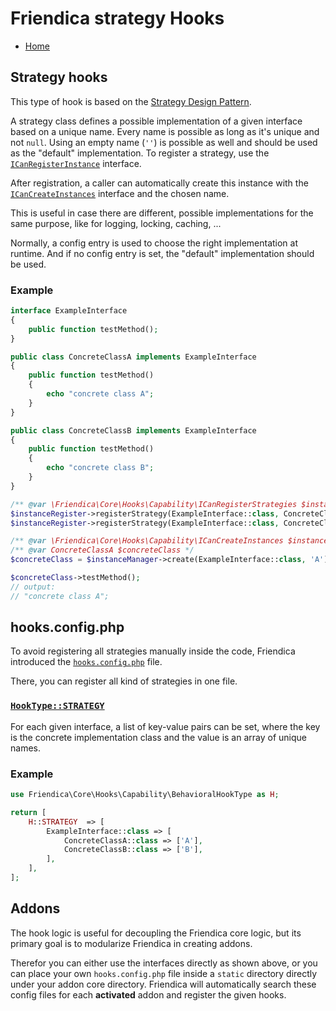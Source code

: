 Friendica strategy Hooks
===========================================

* [Home](help)

## Strategy hooks

This type of hook is based on the [Strategy Design Pattern](https://refactoring.guru/design-patterns/strategy).

A strategy class defines a possible implementation of a given interface based on a unique name.
Every name is possible as long as it's unique and not `null`.
Using an empty name (`''`) is possible as well and should be used as the "default" implementation.
To register a strategy, use the [`ICanRegisterInstance`](../src/Core/Hooks/Capability/ICanRegisterInstances.php) interface.

After registration, a caller can automatically create this instance with the [`ICanCreateInstances`](../src/Core/Hooks/Capability/ICanCreateInstances.php) interface and the chosen name.

This is useful in case there are different, possible implementations for the same purpose, like for logging, locking, caching, ...

Normally, a config entry is used to choose the right implementation at runtime.
And if no config entry is set, the "default" implementation should be used.

### Example

```php
interface ExampleInterface
{
	public function testMethod();
}

public class ConcreteClassA implements ExampleInterface
{
	public function testMethod()
	{
		echo "concrete class A";
	}
}

public class ConcreteClassB implements ExampleInterface
{
	public function testMethod()
	{
		echo "concrete class B";
	}
}

/** @var \Friendica\Core\Hooks\Capability\ICanRegisterStrategies $instanceRegister */
$instanceRegister->registerStrategy(ExampleInterface::class, ConcreteClassA::class, 'A');
$instanceRegister->registerStrategy(ExampleInterface::class, ConcreteClassB::class, 'B');

/** @var \Friendica\Core\Hooks\Capability\ICanCreateInstances $instanceManager */
/** @var ConcreteClassA $concreteClass */
$concreteClass = $instanceManager->create(ExampleInterface::class, 'A');

$concreteClass->testMethod();
// output:
// "concrete class A";
```

## hooks.config.php

To avoid registering all strategies manually inside the code, Friendica introduced the [`hooks.config.php`](../static/hooks.config.php) file.

There, you can register all kind of strategies  in one file.

### [`HookType::STRATEGY`](../src/Core/Hooks/Capability/HookType.php)

For each given interface, a list of key-value pairs can be set, where the key is the concrete implementation class and the value is an array of unique names.

### Example

```php
use Friendica\Core\Hooks\Capability\BehavioralHookType as H;

return [
	H::STRATEGY  => [
		ExampleInterface::class => [
			ConcreteClassA::class => ['A'],
			ConcreteClassB::class => ['B'],
		],
	],
];
```

## Addons

The hook logic is useful for decoupling the Friendica core logic, but its primary goal is to modularize Friendica in creating addons.

Therefor you can either use the interfaces directly as shown above, or you can place your own `hooks.config.php` file inside a `static` directory directly under your addon core directory.
Friendica will automatically search these config files for each **activated** addon and register the given hooks.
